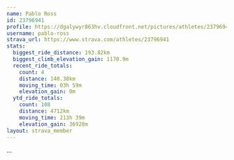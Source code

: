 ```yaml
---
name: Pablo Ross
id: 23796941
profile: https://dgalywyr863hv.cloudfront.net/pictures/athletes/23796941/14615399/1/large.jpg
username: pablo-ross
strava_url: https://www.strava.com/athletes/23796941
stats:
  biggest_ride_distance: 193.82km
  biggest_climb_elevation_gain: 1170.9m
  recent_ride_totals:
    count: 4
    distance: 140.38km
    moving_time: 03h 59m
    elevation_gain: 0m
  ytd_ride_totals:
    count: 108
    distance: 4712km
    moving_time: 213h 39m
    elevation_gain: 36928m
layout: strava_member
--- 
```

...
